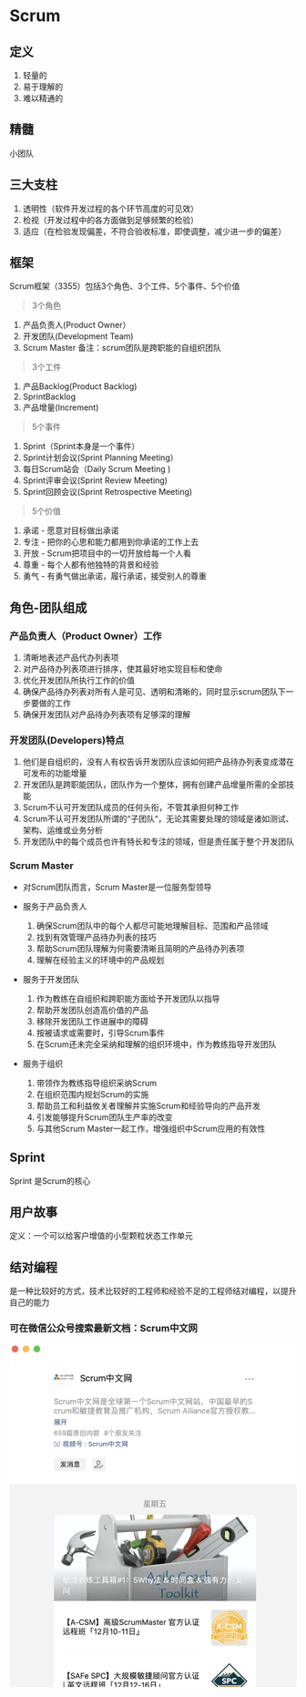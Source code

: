 # Scrum

## 定义

1. 轻量的 
2. 易于理解的
3. 难以精通的

## 精髓

小团队

## 三大支柱

1. 透明性（软件开发过程的各个环节高度的可见效）
2. 检视（开发过程中的各方面做到足够频繁的检验）
3. 适应（在检验发现偏差，不符合验收标准，即使调整，减少进一步的偏差）

## 框架

Scrum框架（3355）包括3个角色、3个工件、5个事件、5个价值

> 3个角色
1. 产品负责人(Product Owner）
2. 开发团队(Development Team)
3. Scrum Master
备注：scrum团队是跨职能的自组织团队

> 3个工件
1. 产品Backlog(Product Backlog)
2. SprintBacklog
3. 产品增量(Increment)

> 5个事件
1. Sprint（Sprint本身是一个事件）
2. Sprint计划会议(Sprint Planning Meeting）
3. 每日Scrum站会（Daily Scrum Meeting )
4. Sprint评审会议(Sprint Review Meeting)
5. Sprint回顾会议(Sprint Retrospective Meeting)

> 5个价值
1. 承诺 - 愿意对目标做出承诺
2. 专注 - 把你的心思和能力都用到你承诺的工作上去
3. 开放 - Scrum把项目中的一切开放给每一个人看
4. 尊重 - 每个人都有他独特的背景和经验
5. 勇气 - 有勇气做出承诺，履行承诺，接受别人的尊重


## 角色-团队组成


### 产品负责人（Product Owner）工作

1. 清晰地表述产品代办列表项
2. 对产品待办列表项进行排序，使其最好地实现目标和使命
3. 优化开发团队所执行工作的价值
4. 确保产品待办列表对所有人是可见、透明和清晰的，同时显示scrum团队下一步要做的工作
5. 确保开发团队对产品待办列表项有足够深的理解

###  开发团队(Developers)特点

1. 他们是自组织的，没有人有权告诉开发团队应该如何把产品待办列表变成潜在可发布的功能增量
2. 开发团队是跨职能团队，团队作为一个整体，拥有创建产品增量所需的全部技能
3. Scrum不认可开发团队成员的任何头衔，不管其承担何种工作
4. Scrum不认可开发团队所谓的“子团队“，无论其需要处理的领域是诸如测试、架构、运维或业务分析
5. 开发团队中的每个成员也许有特长和专注的领域，但是责任属于整个开发团队

### Scrum Master
* 对Scrum团队而言，Scrum Master是一位服务型领导

* 服务于产品负责人
    1. 确保Scrum团队中的每个人都尽可能地理解目标、范围和产品领域
    2. 找到有效管理产品待办列表的技巧
    3. 帮助Scrum团队理解为何需要清晰且简明的产品待办列表项
    4. 理解在经验主义的环境中的产品规划

* 服务于开发团队
    1. 作为教练在自组织和跨职能方面给予开发团队以指导
    2. 帮助开发团队创造高价值的产品
    3. 移除开发团队工作进展中的障碍
    4. 按被请求或需要时，引导Scrum事件
    5. 在Scrum还未完全采纳和理解的组织环境中，作为教练指导开发团队

* 服务于组织
    1. 带领作为教练指导组织采纳Scrum
    2. 在组织范围内规划Scrum的实施
    3. 帮助员工和利益攸关者理解并实施Scrum和经验导向的产品开发
    4. 引发能够提升Scrum团队生产率的改变
    5. 与其他Scrum Master一起工作，增强组织中Scrum应用的有效性

## Sprint
 Sprint 是Scrum的核心

## 用户故事
定义：一个可以给客户增值的小型颗粒状态工作单元


## 结对编程
是一种比较好的方式，技术比较好的工程师和经验不足的工程师结对编程，以提升自己的能力

### 可在微信公众号搜索最新文档：Scrum中文网
<img src="../public/img/wexinScrum.png">




